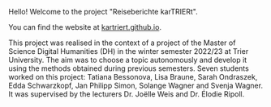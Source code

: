 Hello! Welcome to the project "Reiseberichte karTRIERt".

You can find the website at [kartriert.github.io](https://kartriert.github.io).

This project was realised in the context of a project of the Master of Science Digital Humanities (DH) in the winter semester 2022/23 at Trier University. The aim was to choose a topic autonomously and develop it using the methods obtained during previous semesters. Seven students worked on this project: Tatiana Bessonova, Lisa Braune, Sarah Ondraszek, Edda Schwarzkopf, Jan Philipp Simon, Solange Wagner and Svenja Wagner. It was supervised by the lecturers Dr. Joëlle Weis and Dr. Élodie Ripoll.
